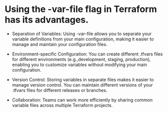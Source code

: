 # Using the -var-file flag in Terraform has its advantages.  

* Separation of Variables: Using -var-file allows you to separate your variable definitions from your main configuration, making it easier to manage and maintain your configuration files.

* Environment-specific Configuration: You can create different .tfvars files for different environments (e.g.,development, staging, production), enabling you to customize variables without modifying your main configuration.

* Version Control: Storing variables in separate files makes it easier to manage version control. You can maintain different versions of your .tfvars files for different releases or branches.

* Collaboration: Teams can work more efficiently by sharing common variable files across multiple Terraform projects.
